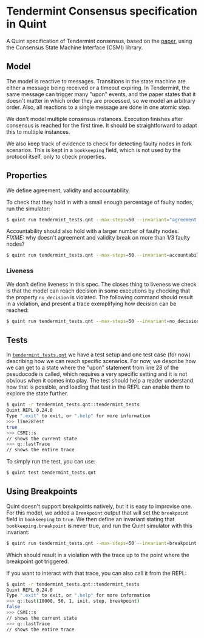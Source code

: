 # Tendermint Consensus specification in Quint

A Quint specification of Tendermint consensus, based on the
[paper](https://arxiv.org/abs/1807.04938), using the Consensus State Machine
Interface (CSMI) library.

## Model

The model is reactive to messages. Transitions in the state machine are either a message being received or a timeout expiring. In Tendermint, the same message can trigger many "upon" events, and the paper states that it doesn't matter in which order they are processed, so we model an arbitrary order. Also, all reactions to a single message are done in one atomic step.

We don't model multiple consensus instances. Execution finishes after consensus is reached for the first time. It should be straightforward to adapt this to multiple instances.

We also keep track of evidence to check for detecting faulty nodes in fork scenarios. This is kept in a `bookkeeping` field, which is not used by the protocol itself, only to check properties.

## Properties

We define agreement, validity and accountability.

To check that they hold in with a small enough percentage of faulty nodes, run the simulator:

``` sh
$ quint run tendermint_tests.qnt --max-steps=50 --invariant="agreement and validity and accountability"
```

Accountability should also hold with a larger number of faulty nodes.
*FIXME:* why doesn't agreement and validity break on more than 1/3 faulty nodes?

``` sh
$ quint run tendermint_tests.qnt --max-steps=50 --invariant=accountability --main tendermint_faulty
```

### Liveness

We don't define liveness in this spec. The closes thing to liveness we check is that the model can reach decision in some executions by checking that the property `no_decision` is violated. The following command should result in a violation, and present a trace exemplifying how decision can be reached:

``` sh
$ quint run tendermint_tests.qnt --max-steps=50 --invariant=no_decision
```

## Tests

In [`tendermint_tests.qnt`](./tendermint_tests.qnt) we have a test setup and one test case (for now) describing how we can reach specific scenarios. For now, we describe how we can get to a state where the "upon" statement from line 28 of the pseudocode is called, which requires a very specific setting and it is not obvious when it comes into play. The test should help a reader understand how that is possible, and loading that test in the REPL can enable them to explore the state further.

```sh
$ quint -r tendermint_tests.qnt::tendermint_tests
Quint REPL 0.24.0
Type ".exit" to exit, or ".help" for more information
>>> line28Test
true
>>> CSMI::s
// shows the current state
>>> q::lastTrace
// shows the entire trace
```

To simply run the test, you can use:

```sh
$ quint test tendermint_tests.qnt
```

## Using Breakpoints

Quint doesn't support breakpoints natively, but it is easy to improvise one. For this model, we added a `Breakpoint` output that will set the `breakpoint` field in `bookkeeping` to `true`. We then define an invariant stating that `bookkeeping.breakpoint` is never true, and run the Quint simulator with this invariant:

```sh
$ quint run tendermint_tests.qnt --max-steps=50 --invariant=breakpoint
```

Which should result in a violation with the trace up to the point where the breakpoint got triggered.

If you want to interact with that trace, you can also call it from the REPL:

``` sh
$ quint -r tendermint_tests.qnt::tendermint_tests
Quint REPL 0.24.0
Type ".exit" to exit, or ".help" for more information
>>> q::test(10000, 50, 1, init, step, breakpoint)
false
>>> CSMI::s
// shows the current state
>>> q::lastTrace
// shows the entire trace
```


